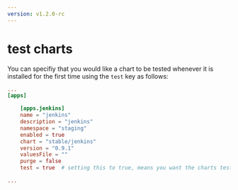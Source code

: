 ```yaml
---
version: v1.2.0-rc
---
```


# test charts

You can specifiy that you would like a chart to be tested whenever it is installed for the first time using the `test` key as follows:

```toml
...
[apps]

    [apps.jenkins]
    name = "jenkins" 
    description = "jenkins"
    namespace = "staging" 
    enabled = true 
    chart = "stable/jenkins" 
    version = "0.9.1" 
    valuesFile = "" 
    purge = false 
    test = true  # setting this to true, means you want the charts tests to be run on this release when it is intalled. 

...

``` 